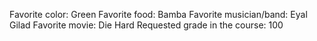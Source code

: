 Favorite color: Green
Favorite food: Bamba
Favorite musician/band: Eyal Gilad
Favorite movie: Die Hard
Requested grade in the course: 100

